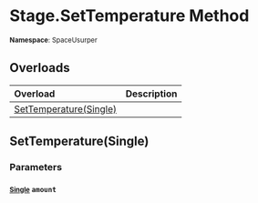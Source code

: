 # Stage.SetTemperature Method

<small>**Namespace**: SpaceUsurper</small>

## Overloads

<div markdown="1" class="member-table">

| Overload | Description |
| :------- | ----------- |
| [SetTemperature(Single)](#Single_) |  | 

</div>

## SetTemperature(Single)
### Parameters
#### <small>[Single](https://docs.microsoft.com/en-us/dotnet/api/system.single?view=netframework-4.5)</small> `amount`


